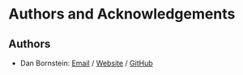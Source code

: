 Authors and Acknowledgements
============================

Authors
-------

* Dan Bornstein:
  [Email](mailto:hello-dan@murtbo.com) /
  [Website](http://milk.com/) /
  [GitHub](https://github.com/danfuzz)

